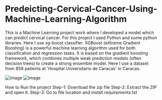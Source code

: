 # Predeicting-Cervical-Cancer-Using-Machine-Learning-Algorithm
This is a Machine Learning project work where I developed a model which can predict cervical cancer. For this project I used Python and some python libraries. Here I use xg-boost classifier. XGBoost (eXtreme Gradient Boosting) is a powerful machine learning algorithm used for both classification and regression tasks. It is based on the gradient boosting framework, which combines multiple weak prediction models (often decision trees) to create a strong ensemble model. Here I use a dataset from 858 patients at 'Hospital Universitario de Caracas' in Caracas.

![image](https://user-images.githubusercontent.com/92685144/183267130-78b1b6d6-abf4-4172-b54c-c047b1f02e8e.png)
![image](https://user-images.githubusercontent.com/92685144/183267097-6ac58c6d-3cd2-4ec3-8961-3ddf29232030.png)

How to Run the project
Step-1: Download the zip file 
Step-2: Extract the ZIP and open it.
Step-3: Go to file location and install requirements.txt
